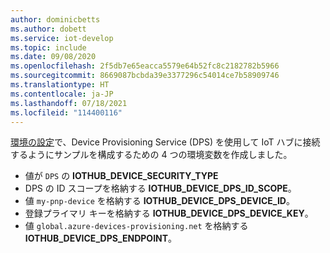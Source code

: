 ```yaml
---
author: dominicbetts
ms.author: dobett
ms.service: iot-develop
ms.topic: include
ms.date: 09/08/2020
ms.openlocfilehash: 2f5db7e65eacca5579e64b52fc8c2182782b5966
ms.sourcegitcommit: 8669087bcbda39e3377296c54014ce7b58909746
ms.translationtype: HT
ms.contentlocale: ja-JP
ms.lasthandoff: 07/18/2021
ms.locfileid: "114400116"
---
```

[環境の設定](../articles/iot-develop/set-up-environment.md)で、Device Provisioning Service (DPS) を使用して IoT ハブに接続するようにサンプルを構成するための 4 つの環境変数を作成しました。

* 値が `DPS` の **IOTHUB_DEVICE_SECURITY_TYPE**
* DPS の ID スコープを格納する **IOTHUB_DEVICE_DPS_ID_SCOPE**。
* 値 `my-pnp-device` を格納する **IOTHUB_DEVICE_DPS_DEVICE_ID**。
* 登録プライマリ キーを格納する **IOTHUB_DEVICE_DPS_DEVICE_KEY**。
* 値 `global.azure-devices-provisioning.net` を格納する **IOTHUB_DEVICE_DPS_ENDPOINT**。
